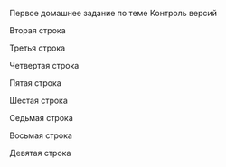 Первое домашнее задание по теме Контроль версий

Вторая строка

Третья строка

Четвертая строка

Пятая строка

Шестая строка

Седьмая строка

Восьмая строка

Девятая строка

